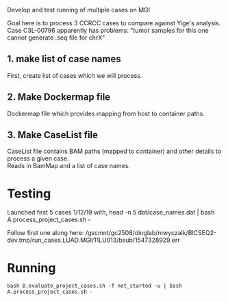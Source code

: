 Develop and test running of multiple cases on MGI

Goal here is to process 3 CCRCC cases to compare against Yige's analysis.
Case C3L-00796 apparently has problems: "tumor samples for this one cannot generate .seq file for chrX"

## 1. make list of case names
First, create list of cases which we will process.  

## 2. Make Dockermap file
Dockermap file which provides mapping from host to container paths.  

## 3. Make CaseList file 
CaseList file contains BAM paths (mapped to container) and other details to process a given case.  
Reads in BamMap and a list of case names.


# Testing

Launched first 5 cases 1/12/19 with,
    head -n 5 dat/case_names.dat | bash A.process_project_cases.sh -

Follow first one along here:
    /gscmnt/gc2508/dinglab/mwyczalk/BICSEQ2-dev.tmp/run_cases.LUAD.MGI/11LU013/bsub/1547328929.err


# Running

```
bash B.evaluate_project_cases.sh -f not_started -u | bash A.process_project_cases.sh -
```

